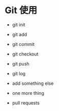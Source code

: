# Git 使用

+ git init
+ git add
+ git commit
+ git checkout
+ git push

+ git log

+ add something else


+ one more thing

+ pull requests
